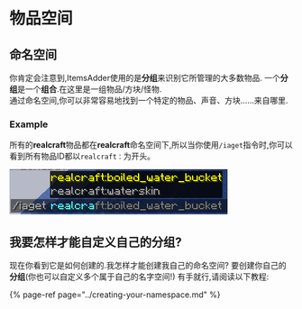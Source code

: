 # 物品空间

## 命名空间

你肯定会注意到,ItemsAdder使用的是**分组**来识别它所管理的大多数物品.
一个**分组**是一个**组合**.在这里是一组物品/方块/怪物.  
通过命名空间,你可以非常容易地找到一个特定的物品、声音、方块......来自哪里.

### Example

所有的**realcraft**物品都在**realcraft**命名空间下,所以当你使用`/iaget`指令时,你可以看到所有物品ID都以`realcraft：`为开头。

![](../../../../.gitbook/assets/image%20%2810%29.png)

## 我要怎样才能自定义自己的分组?

现在你看到它是如何创建的.我怎样才能创建我自己的命名空间? 
要创建你自己的**分组**\(你也可以自定义多个属于自己的名字空间!\) 有手就行,请阅读以下教程:

{% page-ref page="../creating-your-namespace.md" %}

